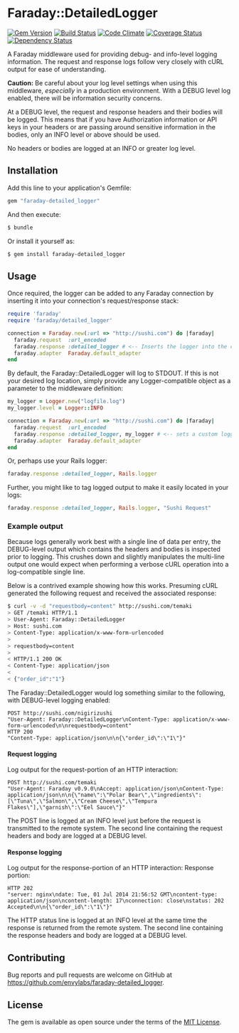 # Faraday::DetailedLogger

[![Gem Version](https://img.shields.io/gem/v/faraday-detailed_logger.svg)](http://rubygems.org/gems/faraday-detailed_logger)
[![Build Status](https://img.shields.io/travis/envylabs/faraday-detailed_logger/master.svg)](https://travis-ci.org/envylabs/faraday-detailed_logger)
[![Code Climate](https://img.shields.io/codeclimate/github/envylabs/faraday-detailed_logger.svg)](https://codeclimate.com/github/envylabs/faraday-detailed_logger)
[![Coverage Status](https://img.shields.io/coveralls/envylabs/faraday-detailed_logger.svg)](https://coveralls.io/r/envylabs/faraday-detailed_logger)
[![Dependency Status](https://gemnasium.com/envylabs/faraday-detailed_logger.svg)](https://gemnasium.com/envylabs/faraday-detailed_logger)

A Faraday middleware used for providing debug- and info-level logging
information. The request and response logs follow very closely with cURL output
for ease of understanding.

**Caution:** Be careful about your log level settings when using this
middleware, _especially_ in a production environment. With a DEBUG level log
enabled, there will be information security concerns.

At a DEBUG level, the request and response headers and their bodies will be
logged. This means that if you have Authorization information or API keys in
your headers or are passing around sensitive information in the bodies, only an
INFO level or above should be used.

No headers or bodies are logged at an INFO or greater log level.

## Installation

Add this line to your application's Gemfile:

```ruby
gem "faraday-detailed_logger"
```

And then execute:

```bash
$ bundle
```

Or install it yourself as:

```bash
$ gem install faraday-detailed_logger
```

## Usage

Once required, the logger can be added to any Faraday connection by inserting
it into your connection's request/response stack:

```ruby
require 'faraday'
require 'faraday/detailed_logger'

connection = Faraday.new(:url => "http://sushi.com") do |faraday|
  faraday.request  :url_encoded
  faraday.response :detailed_logger # <-- Inserts the logger into the connection.
  faraday.adapter  Faraday.default_adapter
end
```

By default, the Faraday::DetailedLogger will log to STDOUT. If this is not your
desired log location, simply provide any Logger-compatible object as a
parameter to the middleware definition:

```ruby
my_logger = Logger.new("logfile.log")
my_logger.level = Logger::INFO

connection = Faraday.new(:url => "http://sushi.com") do |faraday|
  faraday.request  :url_encoded
  faraday.response :detailed_logger, my_logger # <-- sets a custom logger.
  faraday.adapter  Faraday.default_adapter
end
```

Or, perhaps use your Rails logger:

```ruby
faraday.response :detailed_logger, Rails.logger
```

Further, you might like to tag logged output to make it easily located in your
logs:

```ruby
faraday.response :detailed_logger, Rails.logger, "Sushi Request"
```

### Example output

Because logs generally work best with a single line of data per entry, the
DEBUG-level output which contains the headers and bodies is inspected prior to
logging. This crushes down and slightly manipulates the multi-line output one
would expect when performing a verbose cURL operation into a log-compatible
single line.

Below is a contrived example showing how this works. Presuming cURL generated
the following request and received the associated response:

```bash
$ curl -v -d "requestbody=content" http://sushi.com/temaki
> GET /temaki HTTP/1.1
> User-Agent: Faraday::DetailedLogger
> Host: sushi.com
> Content-Type: application/x-www-form-urlencoded
> 
> requestbody=content
>
< HTTP/1.1 200 OK
< Content-Type: application/json
< 
< {"order_id":"1"}
```

The Faraday::DetailedLogger would log something similar to the following, with
DEBUG-level logging enabled:

```plain
POST http://sushi.com/nigirizushi
"User-Agent: Faraday::DetailedLogger\nContent-Type: application/x-www-form-urlencoded\n\nrequestbody=content"
HTTP 200
"Content-Type: application/json\n\n{\"order_id\":\"1\"}"
```

#### Request logging

Log output for the request-portion of an HTTP interaction:

```plain
POST http://sushi.com/temaki
"User-Agent: Faraday v0.9.0\nAccept: application/json\nContent-Type: application/json\n\n{\"name\":\"Polar Bear\",\"ingredients\":[\"Tuna\",\"Salmon\",\"Cream Cheese\",\"Tempura Flakes\"],\"garnish\":\"Eel Sauce\"}"
```

The POST line is logged at an INFO level just before the request is transmitted
to the remote system. The second line containing the request headers and body
are logged at a DEBUG level.

#### Response logging

Log output for the response-portion of an HTTP interaction:
Response portion:

```plain
HTTP 202
"server: nginx\ndate: Tue, 01 Jul 2014 21:56:52 GMT\ncontent-type: application/json\ncontent-length: 17\nconnection: close\nstatus: 202 Accepted\n\n{\"order_id\":\"1\"}"
```

The HTTP status line is logged at an INFO level at the same time the response
is returned from the remote system. The second line containing the response
headers and body are logged at a DEBUG level.

## Contributing

Bug reports and pull requests are welcome on GitHub at https://github.com/envylabs/faraday-detailed_logger.


## License

The gem is available as open source under the terms of the [MIT License](http://opensource.org/licenses/MIT).
